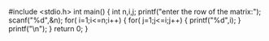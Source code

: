 #include <stdio.h>
int main()
{
    int n,i,j;
    printf("enter the row of the matrix:");
    scanf("%d",&n);
    for( i=1;i<=n;i++)
    {
        for( j=1;j<=i;j++)
        {
           printf("%d",i);
            }
        printf("\n");
    }
    return 0;
}
